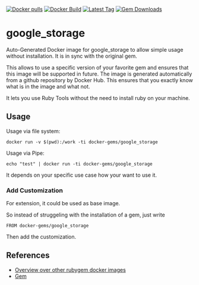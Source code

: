 [![Docker pulls](https://img.shields.io/docker/pulls/rubygem/google_storage.svg)](https://hub.docker.com/r/rubygem/google_storage/)
[![Docker Build](https://img.shields.io/docker/automated/rubygem/google_storage.svg)](https://hub.docker.com/r/rubygem/google_storage/)
[![Latest Tag](https://img.shields.io/github/tag/docker-rubygem/google_storage.svg)](https://hub.docker.com/r/rubygem/google_storage/)
[![Gem Downloads](https://img.shields.io/gem/dt/google_storage.svg)](https://rubygems.org/gems/google_storage/)
# google_storage

Auto-Generated Docker image for google_storage to allow simple usage without installation.
It is in sync with the original gem.

This allows to use a specific version of your favorite gem and ensures that this image will be supported in future.
The image is generated automatically from a github repository by Docker Hub.
This ensures that you exactly know what is in the image and what not.

It lets you use Ruby Tools without the need to install ruby on your machine.

## Usage

Usage via file system:

`docker run -v $(pwd):/work -ti docker-gems/google_storage`

Usage via Pipe:

`echo "test" | docker run -ti docker-gems/google_storage`

It depends on your specific use case how your want to use it.

### Add Customization

For extension, it could be used as base image.

So instead of struggeling with the installation of a gem, just write

`FROM docker-gems/google_storage`

Then add the customization.

## References

 - [Overview over other rubygem docker images](https://github.com/thinkbot/docker-rubygem)
 - [Gem](https://rubygems.org/gems/google_storage/)
